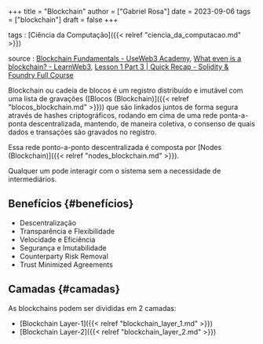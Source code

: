 +++
title = "Blockchain"
author = ["Gabriel Rosa"]
date = 2023-09-06
tags = ["blockchain"]
draft = false
+++

tags
: [Ciência da Computação]({{< relref "ciencia_da_computacao.md" >}})

source
: [Blockchain Fundamentals - UseWeb3 Academy](https://academy.useweb3.xyz/certification/fundamentals), [What even is a blockchain? - LearnWeb3](https://learnweb3.io/degrees/ethereum-developer-degree/freshman/what-even-is-a-blockchain/), [Lesson 1 Part 3 | Quick Recap - Solidity &amp; Foundry Full Course](https://www.youtube.com/watch?v=q9UzRyWRPcY)

Blockchain ou cadeia de blocos é um registro distribuído e imutável com uma lista de gravações ([Blocos (Blockchain)]({{< relref "blocos_blockchain.md" >}})) que são linkados juntos de forma segura através de hashes criptográficos, rodando em cima de uma rede ponta-a-ponta descentralizada, mantendo, de maneira coletiva, o consenso de quais dados e transações são gravados no registro.

Essa rede ponto-a-ponto descentralizada é composta por [Nodes (Blockchain)]({{< relref "nodes_blockchain.md" >}}).

Qualquer um pode interagir com o sistema sem a necessidade de intermediários.


## Benefícios {#benefícios}

-   Descentralização
-   Transparência e Flexibilidade
-   Velocidade e Eficiência
-   Segurança e Imutabilidade
-   Counterparty Risk Removal
-   Trust Minimized Agreements


## Camadas {#camadas}

As blockchains podem ser divididas em 2 camadas:

-   [Blockchain Layer-1]({{< relref "blockchain_layer_1.md" >}})
-   [Blockchain Layer-2]({{< relref "blockchain_layer_2.md" >}})
